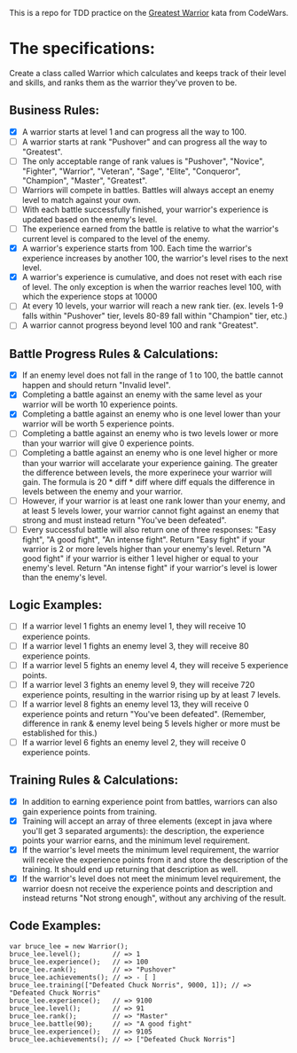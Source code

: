 This is a repo for TDD practice on the [Greatest Warrior](https://www.codewars.com/kata/5941c545f5c394fef900000c) kata from CodeWars.


# The specifications:

Create a class called Warrior which calculates and keeps track of their level and skills, and ranks them as the warrior they've proven to be.

## Business Rules:

- [x] A warrior starts at level 1 and can progress all the way to 100.
- [ ] A warrior starts at rank "Pushover" and can progress all the way to "Greatest".
- [ ] The only acceptable range of rank values is "Pushover", "Novice", "Fighter", "Warrior", "Veteran", "Sage", "Elite", "Conqueror", "Champion", "Master", "Greatest".
- [ ] Warriors will compete in battles. Battles will always accept an enemy level to match against your own.
- [ ] With each battle successfully finished, your warrior's experience is updated based on the enemy's level.
- [ ] The experience earned from the battle is relative to what the warrior's current level is compared to the level of the enemy.
- [x] A warrior's experience starts from 100. Each time the warrior's experience increases by another 100, the warrior's level rises to the next level.
- [x] A warrior's experience is cumulative, and does not reset with each rise of level. The only exception is when the warrior reaches level 100, with which the experience stops at 10000
- [ ] At every 10 levels, your warrior will reach a new rank tier. (ex. levels 1-9 falls within "Pushover" tier, levels 80-89 fall within "Champion" tier, etc.)
- [ ] A warrior cannot progress beyond level 100 and rank "Greatest".

## Battle Progress Rules & Calculations:

- [x] If an enemy level does not fall in the range of 1 to 100, the battle cannot happen and should return "Invalid level".
- [x] Completing a battle against an enemy with the same level as your warrior will be worth 10 experience points.
- [x] Completing a battle against an enemy who is one level lower than your warrior will be worth 5 experience points.
- [ ] Completing a battle against an enemy who is two levels lower or more than your warrior will give 0 experience points.
- [ ] Completing a battle against an enemy who is one level higher or more than your warrior will accelarate your experience gaining. The greater the difference between levels, the more experinece your warrior will gain. The formula is 20 * diff * diff where diff equals the difference in levels between the enemy and your warrior.
- [ ] However, if your warrior is at least one rank lower than your enemy, and at least 5 levels lower, your warrior cannot fight against an enemy that strong and must instead return "You've been defeated".
- [ ] Every successful battle will also return one of three responses: "Easy fight", "A good fight", "An intense fight". Return "Easy fight" if your warrior is 2 or more levels higher than your enemy's level. Return "A good fight" if your warrior is either 1 level higher or equal to your enemy's level. Return "An intense fight" if your warrior's level is lower than the enemy's level.

## Logic Examples:

- [ ] If a warrior level 1 fights an enemy level 1, they will receive 10 experience points.
- [ ] If a warrior level 1 fights an enemy level 3, they will receive 80 experience points.
- [ ] If a warrior level 5 fights an enemy level 4, they will receive 5 experience points.
- [ ] If a warrior level 3 fights an enemy level 9, they will receive 720 experience points, resulting in the warrior rising up by at least 7 levels.
- [ ] If a warrior level 8 fights an enemy level 13, they will receive 0 experience points and return "You've been defeated". (Remember, difference in rank & enemy level being 5 levels higher or more must be established for this.)
- [ ] If a warrior level 6 fights an enemy level 2, they will receive 0 experience points.

## Training Rules & Calculations:

- [x] In addition to earning experience point from battles, warriors can also gain experience points from training.
- [x] Training will accept an array of three elements (except in java where you'll get 3 separated arguments): the description, the experience points your warrior earns, and the minimum level requirement.
- [x] If the warrior's level meets the minimum level requirement, the warrior will receive the experience points from it and store the description of the training. It should end up returning that description as well.
- [x] If the warrior's level does not meet the minimum level requirement, the warrior doesn not receive the experience points and description and instead returns "Not strong enough", without any archiving of the result.

## Code Examples:
```
var bruce_lee = new Warrior();
bruce_lee.level();        // => 1
bruce_lee.experience();   // => 100
bruce_lee.rank();         // => "Pushover"
bruce_lee.achievements(); // => - [ ]
bruce_lee.training(["Defeated Chuck Norris", 9000, 1]); // => "Defeated Chuck Norris"
bruce_lee.experience();   // => 9100
bruce_lee.level();        // => 91
bruce_lee.rank();         // => "Master"
bruce_lee.battle(90);     // => "A good fight"
bruce_lee.experience();   // => 9105
bruce_lee.achievements(); // => ["Defeated Chuck Norris"]
```
